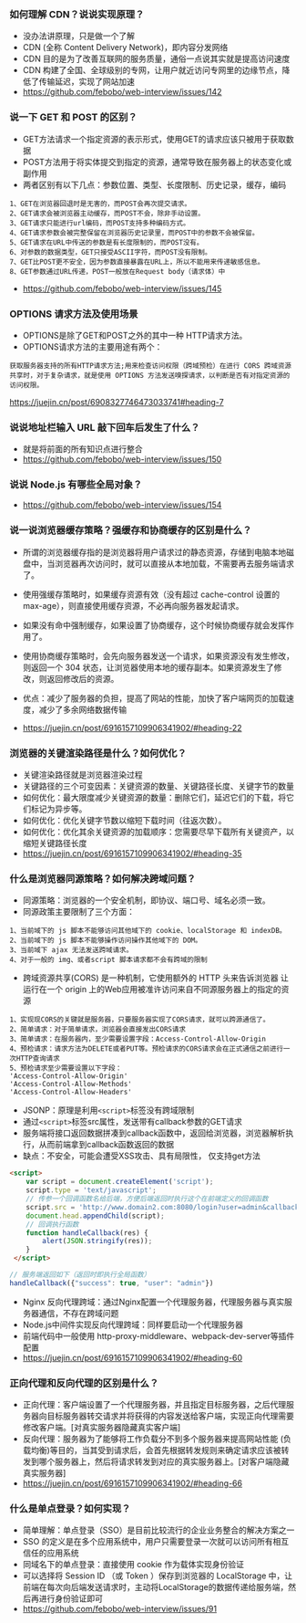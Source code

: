 ### 如何理解 CDN？说说实现原理？
- 没办法讲原理，只是做一个了解
- CDN (全称 Content Delivery Network)，即内容分发网络
- CDN 目的是为了改善互联网的服务质量，通俗一点说其实就是提高访问速度
- CDN 构建了全国、全球级别的专网，让用户就近访问专网里的边缘节点，降低了传输延迟，实现了网站加速
- https://github.com/febobo/web-interview/issues/142


### 说一下 GET 和 POST 的区别？
- GET方法请求一个指定资源的表示形式，使用GET的请求应该只被用于获取数据
- POST方法用于将实体提交到指定的资源，通常导致在服务器上的状态变化或副作用
- 两者区别有以下几点：参数位置、类型、长度限制、历史记录，缓存，编码
```
1、GET在浏览器回退时是无害的，而POST会再次提交请求。
2、GET请求会被浏览器主动缓存，而POST不会，除非手动设置。
3、GET请求只能进行url编码，而POST支持多种编码方式。
4、GET请求参数会被完整保留在浏览器历史记录里，而POST中的参数不会被保留。
5、GET请求在URL中传送的参数是有长度限制的，而POST没有。
6、对参数的数据类型，GET只接受ASCII字符，而POST没有限制。
7、GET比POST更不安全，因为参数直接暴露在URL上，所以不能用来传递敏感信息。
8、GET参数通过URL传递，POST一般放在Request body（请求体）中
```
- https://github.com/febobo/web-interview/issues/145


### OPTIONS 请求方法及使用场景
- OPTIONS是除了GET和POST之外的其中一种 HTTP请求方法。
- OPTIONS请求方法的主要用途有两个：
```
获取服务器支持的所有HTTP请求方法;用来检查访问权限（跨域预检）在进行 CORS 跨域资源共享时，对于复杂请求，就是使用 OPTIONS 方法发送嗅探请求，以判断是否有对指定资源的访问权限。
```
https://juejin.cn/post/6908327746473033741#heading-7


### 说说地址栏输入 URL 敲下回车后发生了什么？
- 就是将前面的所有知识点进行整合
- https://github.com/febobo/web-interview/issues/150


### 说说 Node.js 有哪些全局对象？
- https://github.com/febobo/web-interview/issues/154


### 说一说浏览器缓存策略？强缓存和协商缓存的区别是什么？
- 所谓的浏览器缓存指的是浏览器将用户请求过的静态资源，存储到电脑本地磁盘中，当浏览器再次访问时，就可以直接从本地加载，不需要再去服务端请求了。

- 使用强缓存策略时，如果缓存资源有效（没有超过 cache-control 设置的 max-age），则直接使用缓存资源，不必再向服务器发起请求。

- 如果没有命中强制缓存，如果设置了协商缓存，这个时候协商缓存就会发挥作用了。

- 使用协商缓存策略时，会先向服务器发送一个请求，如果资源没有发生修改，则返回一个 304 状态，让浏览器使用本地的缓存副本。如果资源发生了修改，则返回修改后的资源。

- 优点：减少了服务器的负担，提高了网站的性能，加快了客户端网页的加载速度，减少了多余网络数据传输

- https://juejin.cn/post/6916157109906341902/#heading-22


### 浏览器的关键渲染路径是什么？如何优化？
- 关键渲染路径就是浏览器渲染过程
- 关键路径的三个可变因素：关键资源的数量、关键路径长度、关键字节的数量
- 如何优化：最大限度减少关键资源的数量：删除它们，延迟它们的下载，将它们标记为异步等。
- 如何优化：优化关键字节数以缩短下载时间（往返次数）。
- 如何优化：优化其余关键资源的加载顺序：您需要尽早下载所有关键资产，以缩短关键路径长度
- https://juejin.cn/post/6916157109906341902/#heading-35


### 什么是浏览器同源策略？如何解决跨域问题？
- 同源策略：浏览器的一个安全机制，即协议、端口号、域名必须一致。
- 同源政策主要限制了三个方面：
```
1、当前域下的 js 脚本不能够访问其他域下的 cookie、localStorage 和 indexDB。
2、当前域下的 js 脚本不能够操作访问操作其他域下的 DOM。
3、当前域下 ajax 无法发送跨域请求。
4、对于一般的 img、或者script 脚本请求都不会有跨域的限制
```

- 跨域资源共享(CORS) 是一种机制，它使用额外的 HTTP 头来告诉浏览器 让运行在一个 origin 上的Web应用被准许访问来自不同源服务器上的指定的资源
```
1、实现现CORS的关键就是服务器，只要服务器实现了CORS请求，就可以跨源通信了。
2、简单请求：对于简单请求，浏览器会直接发出CORS请求
3、简单请求：在服务器内，至少需要设置字段：Access-Control-Allow-Origin
4、预检请求：请求方法为DELETE或者PUT等。预检请求的CORS请求会在正式通信之前进行一次HTTP查询请求
5、预检请求至少需要设置以下字段：
'Access-Control-Allow-Origin'  
'Access-Control-Allow-Methods'
'Access-Control-Allow-Headers'
```

- JSONP：原理是利用`<script>`标签没有跨域限制
- 通过`<script>`标签src属性，发送带有callback参数的GET请求
- 服务端将接口返回数据拼凑到callback函数中，返回给浏览器，浏览器解析执行，从而前端拿到callback函数返回的数据
- 缺点：不安全，可能会遭受XSS攻击、具有局限性， 仅支持get方法
```html
<script>
    var script = document.createElement('script');
    script.type = 'text/javascript';
    // 传参一个回调函数名给后端，方便后端返回时执行这个在前端定义的回调函数
    script.src = 'http://www.domain2.com:8080/login?user=admin&callback=handleCallback';
    document.head.appendChild(script);
    // 回调执行函数
    function handleCallback(res) {
        alert(JSON.stringify(res));
    }
 </script>
```
```js
// 服务端返回如下（返回时即执行全局函数）
handleCallback({"success": true, "user": "admin"})
```

- Nginx 反向代理跨域：通过Nginx配置一个代理服务器，代理服务器与真实服务器通信，不存在跨域问题
- Node.js中间件实现反向代理跨域：同样要启动一个代理服务器
- 前端代码中一般使用 http-proxy-middleware、webpack-dev-server等插件配置
- https://juejin.cn/post/6916157109906341902/#heading-60


### 正向代理和反向代理的区别是什么？
- 正向代理：客户端设置了一个代理服务器，并且指定目标服务器，之后代理服务器向目标服务器转交请求并将获得的内容发送给客户端，实现正向代理需要修改客户端。[对真实服务器隐藏真实客户端]
- 反向代理：服务器为了能够将工作负载分不到多个服务器来提高网站性能 (负载均衡)等目的，当其受到请求后，会首先根据转发规则来确定请求应该被转发到哪个服务器上，然后将请求转发到对应的真实服务器上。[对客户端隐藏真实服务器]
- https://juejin.cn/post/6916157109906341902/#heading-66


### 什么是单点登录？如何实现？
- 简单理解：单点登录（SSO）是目前比较流行的企业业务整合的解决方案之一
- SSO 的定义是在多个应用系统中，用户只需要登录一次就可以访问所有相互信任的应用系统
- 同域名下的单点登录：直接使用 cookie 作为载体实现身份验证
- 可以选择将 Session ID （或 Token ）保存到浏览器的 LocalStorage 中，让前端在每次向后端发送请求时，主动将LocalStorage的数据传递给服务端，然后再进行身份验证即可
- https://github.com/febobo/web-interview/issues/91